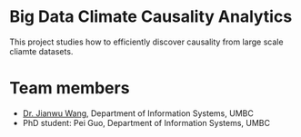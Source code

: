 # Big Data Climate Causality Analytics
This project studies how to efficiently discover causality from large scale cliamte datasets.

# Team members
- [Dr. Jianwu Wang](https://userpages.umbc.edu/~jianwu/), Department of Information Systems, UMBC
- PhD student: Pei Guo, Department of Information Systems, UMBC
